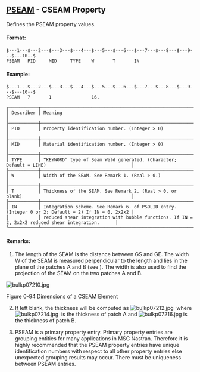 ## [PSEAM](https://help.hexagonmi.com/bundle/MSC_Nastran_2022.4/page/Nastran_Combined_Book/qrg/bulkp/TOC.PSEAM.xhtml) - CSEAM Property

Defines the PSEAM property values.

#### Format:

```nastran
$---1---$---2---$---3---$---4---$---5---$---6---$---7---$---8---$---9---$---10--$
PSEAM   PID     MID     TYPE    W       T       IN                              
```
#### Example:

```nastran
$---1---$---2---$---3---$---4---$---5---$---6---$---7---$---8---$---9---$---10--$
PSEAM   7       1               16.                                             
```
```text
┌───────────┬───────────────────────────────────────────────────────────────────────────────────────────────────┐
│ Describer │ Meaning                                                                                           │
├───────────┼───────────────────────────────────────────────────────────────────────────────────────────────────┤
│ PID       │ Property identification number. (Integer > 0)                                                     │
├───────────┼───────────────────────────────────────────────────────────────────────────────────────────────────┤
│ MID       │ Material identification number. (Integer > 0)                                                     │
├───────────┼───────────────────────────────────────────────────────────────────────────────────────────────────┤
│ TYPE      │ “KEYWORD” type of Seam Weld generated. (Character; Default = LINE)                                │
├───────────┼───────────────────────────────────────────────────────────────────────────────────────────────────┤
│ W         │ Width of the SEAM. See Remark 1. (Real > 0.)                                                      │
├───────────┼───────────────────────────────────────────────────────────────────────────────────────────────────┤
│ T         │ Thickness of the SEAM. See Remark 2. (Real > 0. or blank)                                         │
├───────────┼───────────────────────────────────────────────────────────────────────────────────────────────────┤
│ IN        │ Integration scheme. See Remark 6. of PSOLID entry. (Integer 0 or 2; Default = 2) If IN = 0, 2x2x2 │
│           │ reduced shear integration with bubble functions. If IN = 2, 2x2x2 reduced shear integration.      │
└───────────┴───────────────────────────────────────────────────────────────────────────────────────────────────┘
```
#### Remarks:

1. The length of the SEAM is the distance between GS and GE. The width W of the SEAM is measured perpendicular to the length and lies in the plane of the patches A and B (see  ). The width is also used to find the projection of the SEAM on the two patches A and B.

![bulkp07210.jpg](https://help-be.hexagonmi.com/bundle/MSC_Nastran_2022.4/page/Nastran_Combined_Book/qrg/bulkp/../../../assets/bulkp07210.jpg?_LANG=enus)

Figure 0-94 Dimensions of a CSEAM Element

2. If left blank, the thickness will be computed as  ![bulkp07212.jpg](https://help-be.hexagonmi.com/bundle/MSC_Nastran_2022.4/page/Nastran_Combined_Book/qrg/bulkp/../../../assets/bulkp07212.jpg?_LANG=enus)  where  ![bulkp07214.jpg](https://help-be.hexagonmi.com/bundle/MSC_Nastran_2022.4/page/Nastran_Combined_Book/qrg/bulkp/../../../assets/bulkp07214.jpg?_LANG=enus)  is the thickness of patch A and  ![bulkp07216.jpg](https://help-be.hexagonmi.com/bundle/MSC_Nastran_2022.4/page/Nastran_Combined_Book/qrg/bulkp/../../../assets/bulkp07216.jpg?_LANG=enus)  is the thickness of patch B.

3. PSEAM is a primary property entry. Primary property entries are grouping entities for many applications in MSC Nastran. Therefore it is highly recommended that the PSEAM property entries have unique identification numbers with respect to all other property entries else unexpected grouping results may occur. There must be uniqueness between PSEAM entries.

